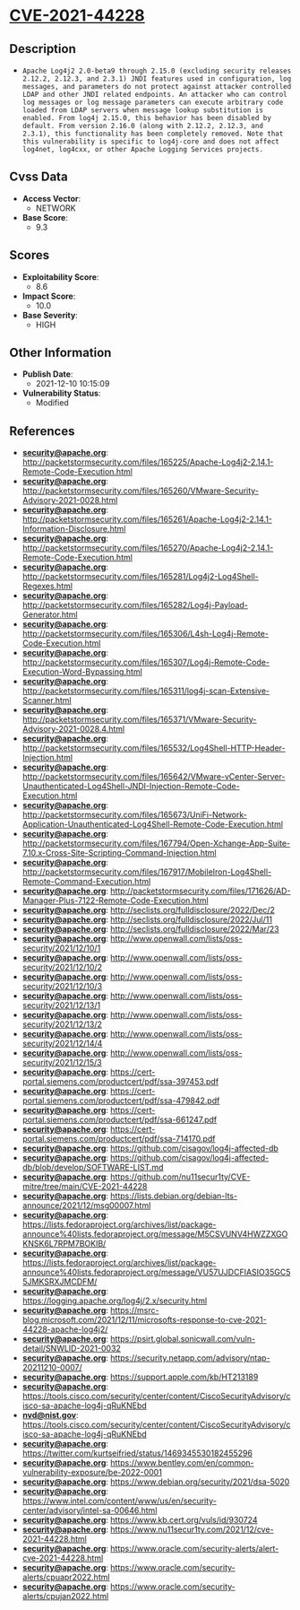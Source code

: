 
# [CVE-2021-44228](http://packetstormsecurity.com/files/165225/Apache-Log4j2-2.14.1-Remote-Code-Execution.html)

## Description

- `Apache Log4j2 2.0-beta9 through 2.15.0 (excluding security releases 2.12.2, 2.12.3, and 2.3.1) JNDI features used in configuration, log messages, and parameters do not protect against attacker controlled LDAP and other JNDI related endpoints. An attacker who can control log messages or log message parameters can execute arbitrary code loaded from LDAP servers when message lookup substitution is enabled. From log4j 2.15.0, this behavior has been disabled by default. From version 2.16.0 (along with 2.12.2, 2.12.3, and 2.3.1), this functionality has been completely removed. Note that this vulnerability is specific to log4j-core and does not affect log4net, log4cxx, or other Apache Logging Services projects.`

## Cvss Data

- **Access Vector**:
  - NETWORK
- **Base Score**:
  - 9.3

## Scores

- **Exploitability Score**:
  - 8.6
- **Impact Score**:
  - 10.0
- **Base Severity**:
  - HIGH

## Other Information

- **Publish Date**:
  - 2021-12-10 10:15:09
- **Vulnerability Status**:
  - Modified

## References

- **security@apache.org**: http://packetstormsecurity.com/files/165225/Apache-Log4j2-2.14.1-Remote-Code-Execution.html
- **security@apache.org**: http://packetstormsecurity.com/files/165260/VMware-Security-Advisory-2021-0028.html
- **security@apache.org**: http://packetstormsecurity.com/files/165261/Apache-Log4j2-2.14.1-Information-Disclosure.html
- **security@apache.org**: http://packetstormsecurity.com/files/165270/Apache-Log4j2-2.14.1-Remote-Code-Execution.html
- **security@apache.org**: http://packetstormsecurity.com/files/165281/Log4j2-Log4Shell-Regexes.html
- **security@apache.org**: http://packetstormsecurity.com/files/165282/Log4j-Payload-Generator.html
- **security@apache.org**: http://packetstormsecurity.com/files/165306/L4sh-Log4j-Remote-Code-Execution.html
- **security@apache.org**: http://packetstormsecurity.com/files/165307/Log4j-Remote-Code-Execution-Word-Bypassing.html
- **security@apache.org**: http://packetstormsecurity.com/files/165311/log4j-scan-Extensive-Scanner.html
- **security@apache.org**: http://packetstormsecurity.com/files/165371/VMware-Security-Advisory-2021-0028.4.html
- **security@apache.org**: http://packetstormsecurity.com/files/165532/Log4Shell-HTTP-Header-Injection.html
- **security@apache.org**: http://packetstormsecurity.com/files/165642/VMware-vCenter-Server-Unauthenticated-Log4Shell-JNDI-Injection-Remote-Code-Execution.html
- **security@apache.org**: http://packetstormsecurity.com/files/165673/UniFi-Network-Application-Unauthenticated-Log4Shell-Remote-Code-Execution.html
- **security@apache.org**: http://packetstormsecurity.com/files/167794/Open-Xchange-App-Suite-7.10.x-Cross-Site-Scripting-Command-Injection.html
- **security@apache.org**: http://packetstormsecurity.com/files/167917/MobileIron-Log4Shell-Remote-Command-Execution.html
- **security@apache.org**: http://packetstormsecurity.com/files/171626/AD-Manager-Plus-7122-Remote-Code-Execution.html
- **security@apache.org**: http://seclists.org/fulldisclosure/2022/Dec/2
- **security@apache.org**: http://seclists.org/fulldisclosure/2022/Jul/11
- **security@apache.org**: http://seclists.org/fulldisclosure/2022/Mar/23
- **security@apache.org**: http://www.openwall.com/lists/oss-security/2021/12/10/1
- **security@apache.org**: http://www.openwall.com/lists/oss-security/2021/12/10/2
- **security@apache.org**: http://www.openwall.com/lists/oss-security/2021/12/10/3
- **security@apache.org**: http://www.openwall.com/lists/oss-security/2021/12/13/1
- **security@apache.org**: http://www.openwall.com/lists/oss-security/2021/12/13/2
- **security@apache.org**: http://www.openwall.com/lists/oss-security/2021/12/14/4
- **security@apache.org**: http://www.openwall.com/lists/oss-security/2021/12/15/3
- **security@apache.org**: https://cert-portal.siemens.com/productcert/pdf/ssa-397453.pdf
- **security@apache.org**: https://cert-portal.siemens.com/productcert/pdf/ssa-479842.pdf
- **security@apache.org**: https://cert-portal.siemens.com/productcert/pdf/ssa-661247.pdf
- **security@apache.org**: https://cert-portal.siemens.com/productcert/pdf/ssa-714170.pdf
- **security@apache.org**: https://github.com/cisagov/log4j-affected-db
- **security@apache.org**: https://github.com/cisagov/log4j-affected-db/blob/develop/SOFTWARE-LIST.md
- **security@apache.org**: https://github.com/nu11secur1ty/CVE-mitre/tree/main/CVE-2021-44228
- **security@apache.org**: https://lists.debian.org/debian-lts-announce/2021/12/msg00007.html
- **security@apache.org**: https://lists.fedoraproject.org/archives/list/package-announce%40lists.fedoraproject.org/message/M5CSVUNV4HWZZXGOKNSK6L7RPM7BOKIB/
- **security@apache.org**: https://lists.fedoraproject.org/archives/list/package-announce%40lists.fedoraproject.org/message/VU57UJDCFIASIO35GC55JMKSRXJMCDFM/
- **security@apache.org**: https://logging.apache.org/log4j/2.x/security.html
- **security@apache.org**: https://msrc-blog.microsoft.com/2021/12/11/microsofts-response-to-cve-2021-44228-apache-log4j2/
- **security@apache.org**: https://psirt.global.sonicwall.com/vuln-detail/SNWLID-2021-0032
- **security@apache.org**: https://security.netapp.com/advisory/ntap-20211210-0007/
- **security@apache.org**: https://support.apple.com/kb/HT213189
- **security@apache.org**: https://tools.cisco.com/security/center/content/CiscoSecurityAdvisory/cisco-sa-apache-log4j-qRuKNEbd
- **nvd@nist.gov**: https://tools.cisco.com/security/center/content/CiscoSecurityAdvisory/cisco-sa-apache-log4j-qRuKNEbd
- **security@apache.org**: https://twitter.com/kurtseifried/status/1469345530182455296
- **security@apache.org**: https://www.bentley.com/en/common-vulnerability-exposure/be-2022-0001
- **security@apache.org**: https://www.debian.org/security/2021/dsa-5020
- **security@apache.org**: https://www.intel.com/content/www/us/en/security-center/advisory/intel-sa-00646.html
- **security@apache.org**: https://www.kb.cert.org/vuls/id/930724
- **security@apache.org**: https://www.nu11secur1ty.com/2021/12/cve-2021-44228.html
- **security@apache.org**: https://www.oracle.com/security-alerts/alert-cve-2021-44228.html
- **security@apache.org**: https://www.oracle.com/security-alerts/cpuapr2022.html
- **security@apache.org**: https://www.oracle.com/security-alerts/cpujan2022.html
